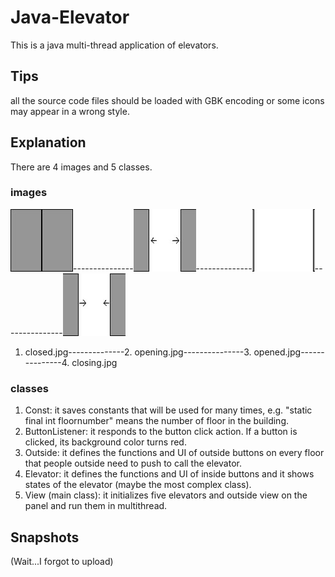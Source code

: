 # Java-Elevator
This is a java multi-thread application of elevators.

## Tips
all the source code files should be loaded with GBK encoding or some icons may appear in a wrong style.

## Explanation
There are 4 images and 5 classes.
### images
![Alt text](/src/img/closed.jpg)---------------![Alt text](/src/img/opening.jpg)--------------![Alt text](/src/img/opened.jpg)---------------![Alt text](/src/img/closing.jpg)
1. closed.jpg--------------2. opening.jpg---------------3. opened.jpg---------------4. closing.jpg
### classes
1. Const: it saves constants that will be used for many times,
   e.g. "static final int floornumber" means the number of floor in the building.
2. ButtonListener: it responds to the button click action. If a button is clicked, its background color turns red.
3. Outside: it defines the functions and UI of outside buttons on every floor that people outside need to push to call the elevator.
4. Elevator: it defines the functions and UI of inside buttons and it shows states of the elevator (maybe the most complex class).
5. View (main class): it initializes five elevators and outside view on the panel and run them in multithread.

## Snapshots
(Wait...I forgot to upload)
